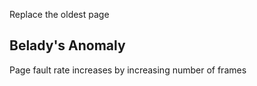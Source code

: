 Replace the oldest page

## Belady's Anomaly
Page fault rate increases by increasing number of frames
